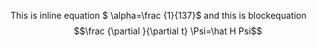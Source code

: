 This is inline equation $ \alpha=\frac {1}{137}$
and
this is blockequation
$$\frac {\partial }{\partial t} \Psi=\hat H Psi$$
